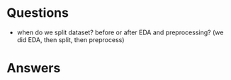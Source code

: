 # Questions
- when do we split dataset? before or after EDA and preprocessing? (we did EDA, then split, then preprocess)


# Answers
